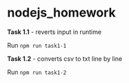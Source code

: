 # nodejs_homework

**Task 1.1** - reverts input in runtime

Run `npm run task1-1`

**Task 1.2** - converts csv to txt line by line

Run `npm run task1-2`
